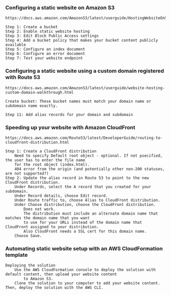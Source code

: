 ### Configuring a static website on Amazon S3
    https://docs.aws.amazon.com/AmazonS3/latest/userguide/HostingWebsiteOnS3Setup.html
    
    Step 1: Create a bucket
    Step 2: Enable static website hosting
    Step 3: Edit Block Public Access settings
    Step 4: Add a bucket policy that makes your bucket content publicly available
    Step 5: Configure an index document
    Step 6: Configure an error document
    Step 7: Test your website endpoint
### Configuring a static website using a custom domain registered with Route 53
    https://docs.aws.amazon.com/AmazonS3/latest/userguide/website-hosting-custom-domain-walkthrough.html
    
    Create bucket: These bucket names must match your domain name or subdomain name exactly.
    
    Step 11: Add alias records for your domain and subdomain
    
### Speeding up your website with Amazon CloudFront
    
    https://docs.aws.amazon.com/Route53/latest/DeveloperGuide/routing-to-cloudfront-distribution.html
    
    Step 1: Create a CloudFront distribution
        Need to specify Default root object - optional. If not psecified, the user has to enter the file name  
        for the root object (index.html).
        404 error from the origin (and potentially other non-200 statuses, are not supported?)
    Step 2: Update the alias record in Route 53 to point to the new CloudFront distribution.
        Under Records, select the A record that you created for your subdomain.
        Under Record details, choose Edit record.
        Under Route traffic to, choose Alias to CloudFront distribution.
        Under Choose distribution, choose the CloudFront distribution.
            Does not work. 
            The distribution must include an alternate domain name that matches the domain name that you want 
            to use for your URLs instead of the domain name that CloudFront assigned to your distribution.
            Also CloudFront needs a SSL cert for this domain name.
        Choose Save.
        
### Automating static website setup with an AWS CloudFormation template
    Deploying the solution
        Use the AWS CloudFormation console to deploy the solution with default content, then upload your website content 
            to Amazon S3.
        Clone the solution to your computer to add your website content. Then, deploy the solution with the AWS CLI.
